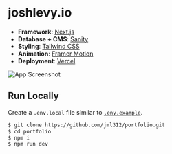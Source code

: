 # joshlevy.io


- **Framework**: [Next.js](https://nextjs.org/)
- **Database + CMS**: [Sanity](https://www.sanity.io/)
- **Styling**: [Tailwind CSS](https://tailwindcss.com/)
- **Animation**: [Framer Motion](https://www.framer.com/motion/)
- **Deployment**: [Vercel](https://vercel.com)

![App Screenshot](https://s4.gifyu.com/images/6n6hoe.gif)




## Run Locally
Create a `.env.local` file similar to [`.env.example`](https://github.com/jml312/portfolio/blob/main/.env.example).

```bash
$ git clone https://github.com/jml312/portfolio.git
$ cd portfolio
$ npm i
$ npm run dev
```

